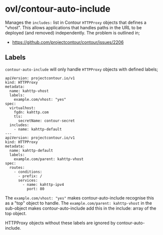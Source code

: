 # ovl/contour-auto-include

Manages the `includes:` list in Contour `HTTPProxy` objects that
defines a "vhost". This allows applications that handles paths in the
URL to be deployed (and removed) independently. The problem is
outlined in;

* https://github.com/projectcontour/contour/issues/2206



## Labels

`contour-auto-include` will only handle `HTTPProxy` objects with
defined labels;

```
apiVersion: projectcontour.io/v1
kind: HTTPProxy
metadata:
  name: kahttp-vhost
  labels:
    example.com/vhost: "yes"
spec:
  virtualhost:
    fqdn: kahttp.com
    tls:
      secretName: contour-secret
  includes:
    - name: kahttp-default
---
apiVersion: projectcontour.io/v1
kind: HTTPProxy
metadata:
  name: kahttp-default
  labels:
    example.com/parent: kahttp-vhost
spec:
  routes:
    - conditions:
      - prefix: /
      services:
        - name: kahttp-ipv4
          port: 80
```

The `example.com/vhost: "yes"` makes contour-auto-include recognise
this as a "top" object to handle. The `example.com/parent: kahttp-vhost`
in the sub-object makes contour-auto-include add this in the include: array
of the top object.

HTTPProxy objects without these labels are ignored by contour-auto-include.

